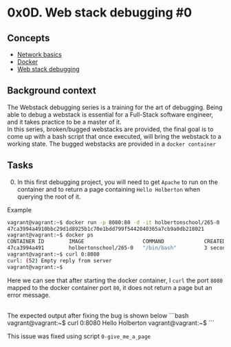 # 0x0D. Web stack debugging #0

## Concepts
* [Network basics](https://intranet.alxswe.com/concepts/33)
* [Docker](https://intranet.alxswe.com/concepts/65)
* [Web stack debugging](https://intranet.alxswe.com/concepts/68)

## Background context
The Webstack debugging series is a training for the art of debugging. Being able to debug a webstack is essential for a Full-Stack software engineer, and it takes practice to be a master of it.
<br/>
In this series, broken/bugged webstacks are provided, the final goal is to come up with a bash script that once executed, will bring the webstack to a working state.
The bugged webstacks are provided in a `docker container`

## Tasks
0. In this first debugging project, you will need to get `Apache` to run on the container and to return a page containing `Hello Holberton` when querying the root of it.

Example
```bash
vagrant@vagrant:~$ docker run -p 8080:80 -d -it holbertonschool/265-0
47ca3994a4910bbc29d1d8925b1c70e1bdd799f5442040365a7cb9a0db218021
vagrant@vagrant:~$ docker ps
CONTAINER ID        IMAGE                   COMMAND             CREATED             STATUS              PORTS                  NAMES
47ca3994a491        holbertonschool/265-0   "/bin/bash"         3 seconds ago       Up 2 seconds        0.0.0.0:8080->80/tcp   vigilant_tesla
vagrant@vagrant:~$ curl 0:8080
curl: (52) Empty reply from server
vagrant@vagrant:~$
```

Here we can see that after starting the docker container, I `curl` the port `8080` mapped to the docker container port `80`, it does not return a page but an error message.

<br/>
The expected output after fixing the bug is shown below
```bash
vagrant@vagrant:~$ curl 0:8080
Hello Holberton
vagrant@vagrant:~$
```

This issue was fixed using script `0-give_me_a_page`
